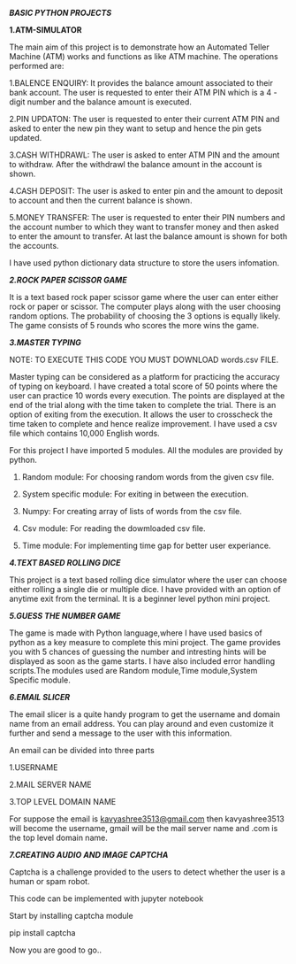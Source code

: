 *****BASIC PYTHON PROJECTS*****

******1.ATM-SIMULATOR******


The main aim of this project is to demonstrate how an Automated Teller Machine (ATM) works and functions as like ATM machine.
The operations performed are:



1.BALENCE ENQUIRY:
               It provides the balance amount associated to their bank account. The user is requested to enter their ATM PIN which is a 4 - digit number and the balance amount is executed.  


2.PIN UPDATON:
              The user is requested to enter their current ATM PIN and asked to enter the new pin they want to setup and hence the pin gets updated.


3.CASH WITHDRAWL:
              The user is asked to enter ATM PIN and the amount to withdraw. After the withdrawl the balance amount in the account is shown.


4.CASH DEPOSIT:
              The user is asked to enter pin and the amount to deposit to account and then the current balance is shown.


5.MONEY TRANSFER:
              The user is requested to enter their PIN numbers and the account number to which they want to transfer money and then  asked to enter the amount to transfer. At last the balance amount is shown for both the accounts.

I have used python dictionary data structure to store the users infomation.

*****2.ROCK PAPER SCISSOR GAME*****


It is a text based rock paper scissor game where the user can enter either rock or paper or scissor. The computer plays along with the user choosing random options. The probability of choosing the 3 options is equally likely. The game consists of 5 rounds who scores the more wins the game.


*****3.MASTER TYPING*****

NOTE: TO EXECUTE THIS CODE YOU MUST DOWNLOAD words.csv FILE.

Master typing can be considered as a platform for practicing the accuracy of typing on keyboard. I have created a total score of 50 points where the user can practice 10 words every execution. The points are displayed at the end of the trial along with the time taken to complete the trial. There is an option of exiting from the execution.
It allows the user to crosscheck the time taken to complete and hence realize improvement. I have used a csv file which contains 10,000 English words. 


For this project I have imported 5 modules. All the modules are provided by python. 

1.	Random module: For choosing random words from the given csv file.

2.	System specific module: For exiting in between the execution.

3.	Numpy: For creating array of lists of words from the csv file.

4.	Csv module: For reading the dowmloaded csv file.

5.	Time module: For implementing time gap for better user experiance. 


*****4.TEXT BASED ROLLING DICE*****

This project is a text based rolling dice simulator where the user can choose either rolling a single die or multiple dice. I have provided with an option of anytime exit from the terminal. It is a beginner level python mini project.

*****5.GUESS THE NUMBER GAME*****

The game is made with Python language,where I have used basics of python as a key measure to complete this mini project.
The game provides you with 5 chances of guessing the number and intresting hints will be displayed as soon as the game starts.
I have also included error handling scripts.The modules used are Random module,Time module,System Specific module.

*****6.EMAIL SLICER*****

The email slicer is a quite handy program to get the username and domain name from an email address. You can play around and even customize it further and send a message to the user with this information. 

An email can be divided into three parts 

1.USERNAME

2.MAIL SERVER NAME

3.TOP LEVEL DOMAIN NAME

For suppose the email is kavyashree3513@gmail.com then kavyashree3513 will become the username, gmail will be the mail server name and .com is the top level domain name.

*****7.CREATING AUDIO AND IMAGE CAPTCHA*****

Captcha is a challenge provided to the users to detect whether the user is a human or spam robot. 

This code can be implemented with jupyter notebook

Start by installing captcha module

pip install captcha

Now you are good to go..


